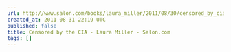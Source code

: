 ```yaml
---
url: http://www.salon.com/books/laura_miller/2011/08/30/censored_by_cia/index.html
created_at: 2011-08-31 22:19 UTC
published: false
title: Censored by the CIA - Laura Miller - Salon.com
tags: []
---
```



